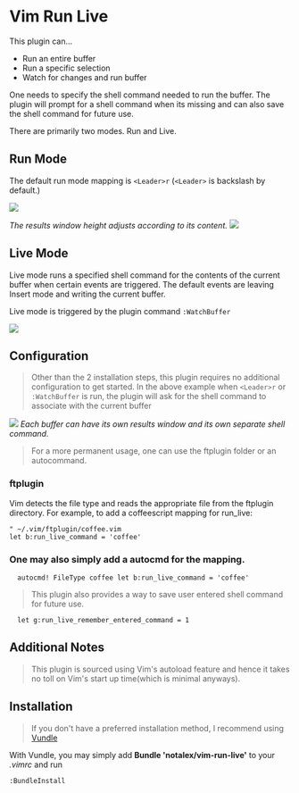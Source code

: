 # Vim Run Live

This plugin can...

* Run an entire buffer
* Run a specific selection
* Watch for changes and run buffer

One needs to specify the shell command needed to run the buffer. The plugin will prompt for a shell command when its missing and can also save the shell command for future use. 

There are primarily two modes. Run and Live.

## Run Mode

The default run mode mapping is `<Leader>r` (`<Leader>` is backslash by default.)

![](https://raw.github.com/notalex/vim-run-live/screenshots/screenshots/after-run-mode.png)

_The results window height adjusts according to its content._
![](https://raw.github.com/notalex/vim-run-live/screenshots/screenshots/after-run-selection.png)

## Live Mode

Live mode runs a specified shell command for the contents of the current buffer when certain events are triggered. The default events are leaving Insert mode and writing the current buffer.

Live mode is triggered by the plugin command `:WatchBuffer`

![](https://raw.github.com/notalex/vim-run-live/screenshots/screenshots/after-live-mode.png)

## Configuration

> Other than the 2 installation steps, this plugin requires no additional configuration to get started. In the above example when `<Leader>r` or `:WatchBuffer` is run, the plugin will ask for the shell command to associate with the current buffer

![](https://raw.github.com/notalex/vim-run-live/screenshots/screenshots/shell-command-prompt.png)
_Each buffer can have its own results window and its own separate shell command._

> For a more permanent usage, one can use the ftplugin folder or an autocommand.

### ftplugin

Vim detects the file type and reads the appropriate file from the ftplugin directory. For example, to add a coffeescript mapping for run_live:

```vim
" ~/.vim/ftplugin/coffee.vim
let b:run_live_command = 'coffee'
```

### One may also simply add a autocmd for the mapping.

```vim
  autocmd! FileType coffee let b:run_live_command = 'coffee'
```

> This plugin also provides a way to save user entered shell command for future use. 

```vim
  let g:run_live_remember_entered_command = 1
```

## Additional Notes

> This plugin is sourced using Vim's autoload feature and hence it takes no toll on Vim's start up time(which is minimal anyways).

## Installation

> If you don't have a preferred installation method, I recommend using [Vundle][vundle_link]

With Vundle, you may simply add **Bundle 'notalex/vim-run-live'** to your *.vimrc* and run

    :BundleInstall

[vundle_link]:(https://github.com/gmarik/vundle)
